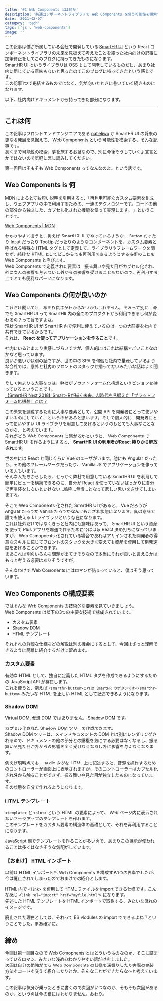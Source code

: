 ```yaml
---
title: '#1 Web Components とは何か'
description: '共通コンポーネントライブラリで Web Components を使う可能性を模索するシリーズを始めようと思います。'
date: '2021-02-07'
category: 'tech'
tags: ['js', 'web-components']
image: ''
---
```


この記事は僕が所属している会社で開発している [SmartHR UI](https://github.com/kufu/smarthr-ui) という React コンポーネントライブラリの未来を見据えて考えたことを綴った社内向けの記事に加筆修正をしてこのブログに持ってきたものになります。  
SmartHR UI というライブラリは OSS として開発しているものだし、あまり社内に閉じている意味もないと思ったのでこのブログに持ってきたという感じです。  
この記事1つで完結するものではなく、気が向いたときに書いていく続きものになります。

以下、社内向けドキュメントから持ってきた部分になります。

---

## これは何

この記事はフロントエンドエンジニアである [nabeliwo](https://twitter.com/nabeliwo) が SmartHR UI の将来の更なる発展を見据えて、 Web Components という可能性を模索する、そんな記事です。  
あくまで可能性の模索、夢を旅するお話なので、別に今後そうしていくよ宣言とかではないので気軽に流し読みしてください。

第一回目はそもそも Web Components ってなんなのよ、という話です。

## Web Components is 何

MDN によるとても短い説明を引用すると、「再利用可能なカスタム要素を作成し、ウェブアプリの中で利用するための、一連のテクノロジーです。コードの他の部分から独立した、カプセル化された機能を使って実現します。 」ということです。

[Web Components | MDN](https://developer.mozilla.org/ja/docs/Web/Web_Components)

わかりやすく言うと、例えば SmartHR UI でやっているような、 Button だったり Input だったり Tooltip だったりのようなコンポーネントを、カスタム要素と呼ばれる特殊な HTML タグとして定義して、ライブラリやフレームワークを問わず、純粋な HTML としてどこからでも再利用できるようにする技術のことを Web Components と呼びます。  
Web Components で定義された要素は、振る舞いや見た目がカプセル化され、外になんの影響も与えないし外からの影響を受けることもないので、再利用する上でとても便利なパーツになります。

## Web Components の何が良いのか

これだけ聞いても、あまり良さがわからないかもしれません。それって別に、今でも SmartHR UI って SmartHR 内の全てのプロダクトから利用できるし何が変わるの？って話ですよね。  
現状 SmartHR UI が SmartHR 内で便利に使えているのは一つの大前提を社内で共有できているからです。  
それは、 **React を使ってアプリケーションを作ること**です。

社内にいるとあまり実感しづらいですが、個人的にはこれは結構すごいことなのかなと思っています。  
良いか悪いかは別の話ですが、世の中の SPA を何個も社内で量産しているような会社では、意外と社内のフロントのスタックが揃ってないみたいな話はよく聞きます。

そして何よりも大事なのは、弊社がプラットフォーム化構想というビジョンを持っているということです。  
[【SmartHR Next 2018】SmartHRが描く未来。AI時代を見据えた「プラットフォーム化構想」とは？](https://mag.smarthr.jp/guide/vision/detail/smarthr_next_2018_miyata/)

この未来を達成するために大事な要素として、公開 API を開発者にとって使いやすいものにしていく、というのがあると思います。そして個人的に、開発者にとって使いやすい UI ライブラリを用意してあげるというのもとても大事なことなのかな、と考えています。  
それがどう Web Components に繋がるかというと、 Web Components で SmartHR UI を作るようにすると、 **SmartHR UI の利用者がReact 縛りから解放されます。**

世の中には React と同じくらい Vue のユーザがいます。他にも Angular だったり、その他のフレームワークだったり、 Vanilla JS でアプリケーションを作っている人もいます。  
そんな人たちからしたら、せっかく弊社で用意している SmartHR UI を利用して簡単にビューを構築できるのに、自分が React を使っていないばっかりに自分で再実装をしないといけない…嗚呼…無情…となって悲しい思いをさせてしまいますね。

そこで Web Components 化された SmartHR UI があると、 Vue だろうが Angular だろうが Vanilla だろうがなんでもござれ状態になります。真の意味で誰でも使える UI ライブラリという存在になります。  
これは社外だけではなくきっと社内にも意味はあって、 SmartHR UI という資産を使って Plus アプリを爆速で作るために今はほぼ React 決め打ちになっていますが、 Web Comopnents 化されている場合であればアサインされた開発者の得意なスキルに応じてフロントのスタックを大きく変えても資産を使用して開発速度をあげることができます。  
まあこれは別のいろんな問題が出てきそうなので本当にそれが良いと言えるかはもっと考える必要はありそうですが。

そんなわけで Web Comonents にはロマンが詰まっていると、僕はそう思っています。

## Web Components の構成要素

ではそんな Web Components の技術的な要素を見ていきましょう。  
Web Components は以下の3つの主要な技術で構成されています。

- カスタム要素
- Shadow DOM
- HTML テンプレート

それぞれの詳細な仕様などの解説は別の機会にするとして、今回はざっと理解できるように簡単に紹介するだけに留めます。

### カスタム要素

有効な HTML として、独自に定義した HTML タグを作成できるようにするための JavaScript API が存在します。  
これを使うと、例えば `<smarthr-button>これは SmartHR のボタンです</smarthr-button>` みたいな HTML を正しい HTML として記述できるようになります。

### Shadow DOM

Virtual DOM, 仮想 DOM ではありません。 Shadow DOM です。

カプセル化された Shadow DOM ツリーを作成できます。  
Shadow DOM ツリーは、メインドキュメントの DOM とは別にレンダリングされるので、ドキュメントの他の部分との重複を気にする必要はなくなるし、振る舞いや見た目が外からの影響を全く受けなくなるし外に影響を与えなくなります。

例えば現時点でも、 audio タグを HTML 上に記述すると、音源を操作するためのコントローラーが画面上に表示されますが、そのコントローラーはカプセル化され外から触ることができず、振る舞いや見た目が独立したものになっています。  
その状態を自分で作れるようになります。

### HTML テンプレート

`<template>` と `<slot>` という HTML の要素によって、 Web ページ内に表示されないマークアップのテンプレートを作れます。  
このテンプレートをカスタム要素の構造体の基礎として、それを再利用することになります。

JavaScript 側でテンプレートを作ることが多いので、あまりこの機能が使われることは多くはなさそうな気配がしています。

### 【おまけ】 HTML インポート

以前は HTML インポートも Web Components を構成する1つの要素でしたが、今は廃止されてしまったのでおまけでの紹介とします。

HTML 内で `<link>` を使用して HTML ファイルを import できる仕様です。こんな感じ `<link rel="import" href="myfile.html">` になります。  
先述した HTML テンプレートを HTML インポートで取得する、みたいな流れのイメージです。

廃止された理由としては、それって ES Modules の import でできるよね？ということでした。まあ確かに。

## 締め

今回は第一回目なので Web Comopnents とはどういうものなのか、そこに詰まっているロマン、みたいな浅めのわかりやすい話だけをしました。  
次回は自分の勉強がてら Web Components の仕様を深掘りしたり実際の実装方法をコードを交えて紹介したりとか、そんなことができたらな〜と考えています。

この記事は気分が乗ったときに書くので次回がいつなのか、そもそも次回があるのか、というのは今の僕にはわかりません。おわり。
